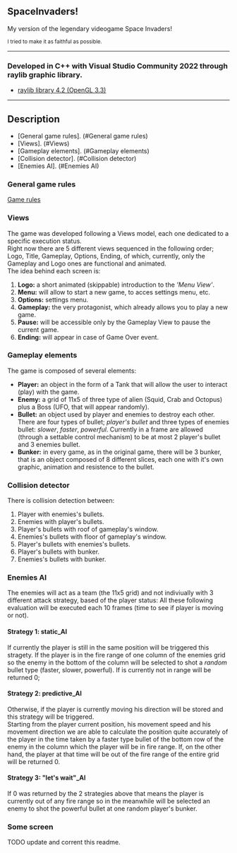 ## SpaceInvaders!  
<p>My version of the legendary videogame Space Invaders!</p>
<p><sub>I tried to make it as faithful as possible.</sub></p>

---  

### Developed in C++ with Visual Studio Community 2022 through raylib graphic library.  
- [raylib library 4.2 (OpenGL 3.3)](https://github.com/raysan5/raylib)  
---  

## Description
- [General game rules]. (#General game rules)
- [Views]. (#Views)
- [Gameplay elements]. (#Gameplay elements)
- [Collision detector]. (#Collision detector)
- [Enemies AI]. (#Enemies AI)

### General game rules
[Game rules](https://www.classicgaming.cc/classics/space-invaders/play-guide)

### Views
The game was developed following a Views model, each one dedicated to a specific execution status.  
Right now there are 5 different views sequenced in the following order; Logo, Title, Gameplay, Options, Ending, of which, currently, only the
Gameplay and Logo ones are functional and animated.  
The idea behind each screen is:
1. **Logo:** a short animated (skippable) introduction to the *'Menu View'*.
2. **Menu:** will allow to start a new game, to acces settings menu, etc.
3. **Options:** settings menu.
4. **Gameplay:** the very protagonist, which already allows you to play a new game.
5. **Pause:** will be accessible only by the Gameplay View to pause the current game.
6. **Ending:** will appear in case of Game Over event.

### Gameplay elements
The game is composed of several elements:
- **Player:** an object in the form of a Tank that will allow the user to interact (play) with the game.
- **Enemy:** a grid of 11x5 of three type of alien (Squid, Crab and Octopus) plus a Boss (UFO, that will appear randomly).
- **Bullet:** an object used by player and enemies to destroy each other.  
    There are four types of bullet; *player's bullet* and three types of enemies bullet: *slower*, *faster*, *powerful*.
    Currently in a frame are allowed (through a settable control mechanism) to be at most 2 player's bullet and 3 enemies bullet.
- **Bunker:** in every game, as in the original game, there will be 3 bunker, that is an object composed of 8 different slices, each one with it's own graphic, animation and resistence to the bullet.

### Collision detector
There is collision detection between:
1. Player with enemies's bullets.
2. Enemies with player's bullets.
3. Player's bullets with roof of gameplay's window.
4. Enemies's bullets with floor of gameplay's window.
5. Player's bullets with enemies's bullets.
6. Player's bullets with bunker.
7. Enemies's bullets with bunker.

### Enemies AI
The enemies will act as a team (the 11x5 grid) and not indiviually with 3 different attack strategy, based of the player status: 
All these following evaluation will be executed each 10 frames (time to see if player is moving or not).

#### Strategy 1: static_AI  
If currently the player is still in the same position will be triggered this stragety. If the player is in the fire range of one column of the enemies grid so
the enemy in the bottom of the column will be selected to shot a _random_ bullet type (faster, slower, powerful).
If is currently not in range will be returned 0;  

#### Strategy 2: predictive_AI
Otherwise, if the player is currently moving his direction will be stored and this strategy will be triggered.  
Starting from the player current position, his movement speed and his movement direction we are able to calculate the position quite accurately of the player
in the time taken by a faster type bullet of the bottom row of the enemy in the column which the player will be in fire range.
If, on the other hand, the player at that time will be out of the fire range of the entire grid will be returned 0.  

#### Strategy 3: "let's wait"_AI
If 0 was returned by the 2 strategies above that means the player is currently out of any fire range so in the meanwhile will be selected an enemy
to shot the powerful bullet at one random player's bunker.  
  
  
### Some screen

  
TODO update and corrent this readme.  